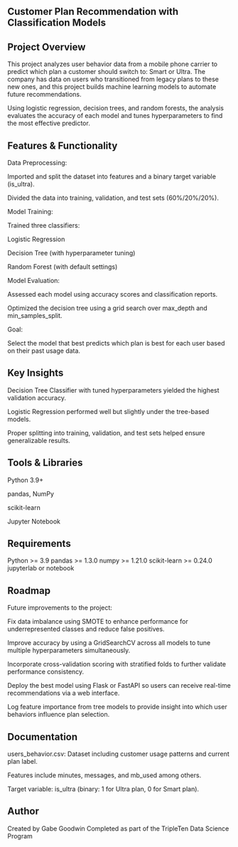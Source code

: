 ## Customer Plan Recommendation with Classification Models
## Project Overview
This project analyzes user behavior data from a mobile phone carrier to predict which plan a customer should switch to: Smart or Ultra. The company has data on users who transitioned from legacy plans to these new ones, and this project builds machine learning models to automate future recommendations.

Using logistic regression, decision trees, and random forests, the analysis evaluates the accuracy of each model and tunes hyperparameters to find the most effective predictor.

## Features & Functionality
Data Preprocessing:

Imported and split the dataset into features and a binary target variable (is_ultra).

Divided the data into training, validation, and test sets (60%/20%/20%).

Model Training:

Trained three classifiers:

Logistic Regression

Decision Tree (with hyperparameter tuning)

Random Forest (with default settings)

Model Evaluation:

Assessed each model using accuracy scores and classification reports.

Optimized the decision tree using a grid search over max_depth and min_samples_split.

Goal:

Select the model that best predicts which plan is best for each user based on their past usage data.

## Key Insights
Decision Tree Classifier with tuned hyperparameters yielded the highest validation accuracy.

Logistic Regression performed well but slightly under the tree-based models.

Proper splitting into training, validation, and test sets helped ensure generalizable results.

## Tools & Libraries
Python 3.9+

pandas, NumPy

scikit-learn

Jupyter Notebook

## Requirements

Python >= 3.9
pandas >= 1.3.0
numpy >= 1.21.0
scikit-learn >= 0.24.0
jupyterlab or notebook

## Roadmap
Future improvements to the project:

Fix data imbalance using SMOTE to enhance performance for underrepresented classes and reduce false positives.

Improve accuracy by using a GridSearchCV across all models to tune multiple hyperparameters simultaneously.

Incorporate cross-validation scoring with stratified folds to further validate performance consistency.

Deploy the best model using Flask or FastAPI so users can receive real-time recommendations via a web interface.

Log feature importance from tree models to provide insight into which user behaviors influence plan selection.

## Documentation
users_behavior.csv: Dataset including customer usage patterns and current plan label.

Features include minutes, messages, and mb_used among others.

Target variable: is_ultra (binary: 1 for Ultra plan, 0 for Smart plan).

## Author
Created by Gabe Goodwin
Completed as part of the TripleTen Data Science Program
